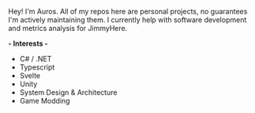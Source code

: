 Hey! I'm Auros. All of my repos here are personal projects, no guarantees I'm actively maintaining them. I currently help with software development and metrics analysis for JimmyHere.

**- Interests -**
- C# / .NET
- Typescript
- Svelte
- Unity
- System Design & Architecture
- Game Modding
